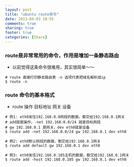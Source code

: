 ```yaml
---
layout: post
title: "ubuntu route命令"
date: 2013-04-03 18:55
comments: true
sharing: true
footer: true
categories: [Share]
---
```




### route是非常常用的命令，作用是增加一条静态路由

+ 以前觉得这条命令很难用，其实很简单～～

```
# route 直接打印静态路由表 -n 选项代表把域名解析成ip
$ route -n
```


### route 命令的基本格式

+ route 操作 目标地址 网关 设备 

```
# 例1: eth0发往192.168.0.0网段的数据，都交给192.168.0.1网关
# add就是操作，-net 192.168.0.0/24 就是目标网段
# gw 192.168.0.1 是网关，dev eth0就是设备
$ route add -net 192.168.0.0/24 gw 192.168.0.1 dev eth0

# 例2: eth0默认网段的数据，都交给192.168.0.1网关
$ route add default gw 192.168.0.1 dev eth0

# 例3: eth0发往192.168.0.105主机的数据，都交给192.168.0.1网关
$ route add -host 192.168.0.105 gw 192.168.0.1 dev eth0

```
